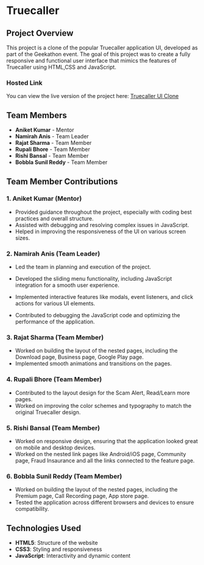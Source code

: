 # Truecaller

## Project Overview
This project is a clone of the popular Truecaller application UI, developed as part of the Geekathon event. The goal of this project was to create a fully responsive and functional user interface that mimics the features of Truecaller using HTML,CSS and JavaScript.

### Hosted Link
You can view the live version of the project here: [Truecaller UI Clone](https://truecaller-clone.netlify.app)

## Team Members
- **Aniket Kumar** - Mentor
- **Namirah Anis** - Team Leader
- **Rajat Sharma** - Team Member
- **Rupali Bhore** - Team Member
- **Rishi Bansal** - Team Member
- **Bobbla Sunil Reddy** - Team Member

## Team Member Contributions

### 1. **Aniket Kumar (Mentor)**
   - Provided guidance throughout the project, especially with coding best practices and overall structure.
   - Assisted with debugging and resolving complex issues in JavaScript.
   - Helped in improving the responsiveness of the UI on various screen sizes.

### 2. **Namirah Anis (Team Leader)**
   - Led the team in planning and execution of the project.
   
   - Developed the sliding menu functionality, including JavaScript integration for a smooth user experience.
   - Implemented interactive features like modals, event listeners, and click actions for various UI elements.
   - Contributed to debugging the JavaScript code and optimizing the performance of the application.

### 3. **Rajat Sharma (Team Member)**
   - Worked on building the layout of the nested pages, including the Download page, Business page, Google Play page.
   - Implemented smooth animations and transitions on the pages.

### 4. **Rupali Bhore (Team Member)**
   - Contributed to the layout design for the Scam Alert, Read/Learn more pages.
   - Worked on improving the color schemes and typography to match the original Truecaller design.

### 5. **Rishi Bansal (Team Member)**
  - Worked on responsive design, ensuring that the application looked great on mobile and desktop devices.
  - Worked on the nested link pages like Android/iOS page, Community page, Fraud Insaurance and all the links connected to the feature page.

### 6. **Bobbla Sunil Reddy (Team Member)**
   -  Worked on building the layout of the nested pages, including the Premium page, Call Recording page, App store page.
   - Tested the application across different browsers and devices to ensure compatibility.

## Technologies Used
- **HTML5**: Structure of the website
- **CSS3**: Styling and responsiveness
- **JavaScript**: Interactivity and dynamic content
